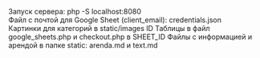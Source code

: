 Запуск сервера: php -S localhost:8080  
Файл с почтой для Google Sheet (client_email): credentials.json  
Картинки для категорий в static/images
ID Таблицы в файл google_sheets.php и checkout.php в SHEET_ID
Файлы с информацией и арендой в папке static: arenda.md и text.md
